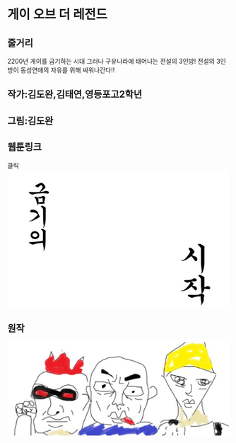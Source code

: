 # 게이 오브 더 레전드

## 줄거리
2200년 게이를 금기하는 시대 그러나 구유나라에 태어나는 전설의 3인방! 전설의 3인방이 동성연애의 자유를 위해 싸워나간다!!

## 작가:김도완,김태연,영등포고2학년
## 그림:김도완

## 웹툰링크

클릭[![](https://github.com/Kronost/gay-of-the-legend/blob/master/%EC%A0%9C%EB%AA%A9%20%EC%97%86%EC%9D%8C1.jpg?raw=true)](http://comic.naver.com/challenge/list.nhn?titleId=696229&no=1)

## 원작

[![](https://github.com/Kronost/gay-of-the-legend/blob/master/%EC%A0%9C%EB%AA%A9%20%EC%97%86%EC%9D%8C.jpg?raw=true)](https://docs.google.com/document/d/1yx9yP9z0HDBh3S_v2-sEApF_e_Ixqpkrhp28NHXDEiY/edit)
